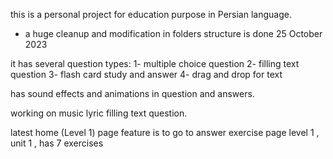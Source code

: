 this is a personal project for education purpose in Persian language.

- a huge cleanup and modification in folders structure is done 25 October 2023

it has several question types:
1- multiple choice question
2- filling text question
3- flash card study and answer
4- drag and drop for text

has sound effects and animations in question and answers.

working on music lyric filling text question.

latest home (Level 1) page feature is to go to answer exercise page
level 1 , unit 1 , has 7 exercises
